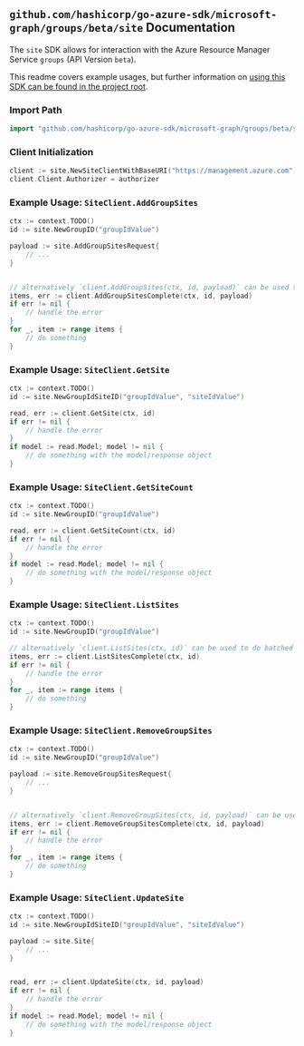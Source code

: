 
## `github.com/hashicorp/go-azure-sdk/microsoft-graph/groups/beta/site` Documentation

The `site` SDK allows for interaction with the Azure Resource Manager Service `groups` (API Version `beta`).

This readme covers example usages, but further information on [using this SDK can be found in the project root](https://github.com/hashicorp/go-azure-sdk/tree/main/docs).

### Import Path

```go
import "github.com/hashicorp/go-azure-sdk/microsoft-graph/groups/beta/site"
```


### Client Initialization

```go
client := site.NewSiteClientWithBaseURI("https://management.azure.com")
client.Client.Authorizer = authorizer
```


### Example Usage: `SiteClient.AddGroupSites`

```go
ctx := context.TODO()
id := site.NewGroupID("groupIdValue")

payload := site.AddGroupSitesRequest{
	// ...
}


// alternatively `client.AddGroupSites(ctx, id, payload)` can be used to do batched pagination
items, err := client.AddGroupSitesComplete(ctx, id, payload)
if err != nil {
	// handle the error
}
for _, item := range items {
	// do something
}
```


### Example Usage: `SiteClient.GetSite`

```go
ctx := context.TODO()
id := site.NewGroupIdSiteID("groupIdValue", "siteIdValue")

read, err := client.GetSite(ctx, id)
if err != nil {
	// handle the error
}
if model := read.Model; model != nil {
	// do something with the model/response object
}
```


### Example Usage: `SiteClient.GetSiteCount`

```go
ctx := context.TODO()
id := site.NewGroupID("groupIdValue")

read, err := client.GetSiteCount(ctx, id)
if err != nil {
	// handle the error
}
if model := read.Model; model != nil {
	// do something with the model/response object
}
```


### Example Usage: `SiteClient.ListSites`

```go
ctx := context.TODO()
id := site.NewGroupID("groupIdValue")

// alternatively `client.ListSites(ctx, id)` can be used to do batched pagination
items, err := client.ListSitesComplete(ctx, id)
if err != nil {
	// handle the error
}
for _, item := range items {
	// do something
}
```


### Example Usage: `SiteClient.RemoveGroupSites`

```go
ctx := context.TODO()
id := site.NewGroupID("groupIdValue")

payload := site.RemoveGroupSitesRequest{
	// ...
}


// alternatively `client.RemoveGroupSites(ctx, id, payload)` can be used to do batched pagination
items, err := client.RemoveGroupSitesComplete(ctx, id, payload)
if err != nil {
	// handle the error
}
for _, item := range items {
	// do something
}
```


### Example Usage: `SiteClient.UpdateSite`

```go
ctx := context.TODO()
id := site.NewGroupIdSiteID("groupIdValue", "siteIdValue")

payload := site.Site{
	// ...
}


read, err := client.UpdateSite(ctx, id, payload)
if err != nil {
	// handle the error
}
if model := read.Model; model != nil {
	// do something with the model/response object
}
```
